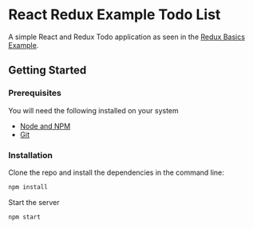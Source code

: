 # React Redux Example Todo List
A simple React and Redux Todo application as seen in the [Redux Basics Example](https://redux.js.org/basics/example-todo-list).

## Getting Started 

### Prerequisites

You will need the following installed on your system
* [Node and NPM](https://nodejs.org)
* [Git](https://git-scm.com/)

### Installation

Clone the repo and install the dependencies in the command line:
```javascript
npm install
```
Start the server
```javascript
npm start 
```